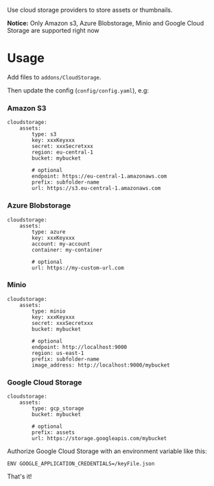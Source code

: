 Use cloud storage providers to store assets or thumbnails.

**Notice:** Only Amazon s3, Azure Blobstorage, Minio and Google Cloud Storage are supported right now

# Usage

Add files to `addons/CloudStorage`.

Then update the config (`config/config.yaml`), e.g:

### Amazon S3

```
cloudstorage:
    assets:
        type: s3
        key: xxxKeyxxx
        secret: xxxSecretxxx
        region: eu-central-1
        bucket: mybucket

        # optional
        endpoint: https://eu-central-1.amazonaws.com
        prefix: subfolder-name
        url: https://s3.eu-central-1.amazonaws.com
```

### Azure Blobstorage

```
cloudstorage:
    assets:
        type: azure
        key: xxxKeyxxx
        account: my-account
        container: my-container

        # optional
        url: https://my-custom-url.com
```

### Minio

```
cloudstorage:
    assets:
        type: minio
        key: xxxKeyxxx
        secret: xxxSecretxxx
        bucket: mybucket

        # optional
        endpoint: http://localhost:9000
        region: us-east-1
        prefix: subfolder-name
        image_address: http://localhost:9000/mybucket
```

### Google Cloud Storage

```
cloudstorage:
    assets:
        type: gcp_storage
        bucket: mybucket

        # optional
        prefix: assets
        url: https://storage.googleapis.com/mybucket
```

Authorize Google Cloud Storage with an environment variable like this:

```
ENV GOOGLE_APPLICATION_CREDENTIALS=/keyFile.json
```

That's it!
